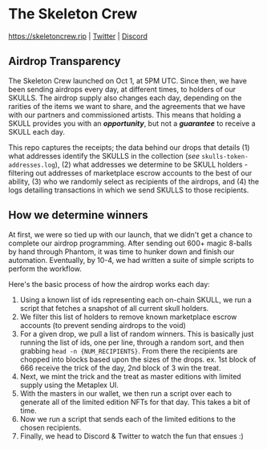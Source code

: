 # The Skeleton Crew
https://skeletoncrew.rip | [Twitter](https://twitter.com/skeletoncrewrip) | [Discord](https://discord.gg/skeletoncrewrip)

## Airdrop Transparency

The Skeleton Crew launched on Oct 1, at 5PM UTC. Since then, we have been sending airdrops every day, at different times, to holders of our SKULLS. The airdrop supply also changes each day, depending on the rarities of the items we want to share, and the agreements that we have with our partners and commissioned artists. This means that holding a SKULL provides you with an ***opportunity***, but not a ***guarantee*** to receive a SKULL each day.

This repo captures the receipts; the data behind our drops that details (1) what addresses identify the SKULLS in the collection (*see* `skulls-token-addresses.log`), (2) what addresses we determine to be SKULL holders - filtering out addresses of marketplace escrow accounts to the best of our ability, (3) who we randomly select as recipients of the airdrops, and (4) the logs detailing transactions in which we send SKULLS to those recipients.

## How we determine winners

At first, we were so tied up with our launch, that we didn't get a chance to complete our airdrop programming. After sending out 600+ magic 8-balls by hand through Phantom, it was time to hunker down and finish our automation. Eventually, by 10-4, we had written a suite of simple scripts to perform the workflow.

Here's the basic process of how the airdrop works each day:

1. Using a known list of ids representing each on-chain SKULL, we run a script that fetches a snapshot of all current skull holders.
2. We filter this list of holders to remove known marketplace escrow accounts (to prevent sending airdrops to the void)
3. For a given drop, we pull a list of random winners. This is basically just running the list of ids, one per line, through a random sort, and then grabbing `head -n {NUM_RECIPIENTS}`. From there the recipients are chopped into blocks based upon the sizes of the drops. ex. 1st block of 666 receive the trick of the day, 2nd block of 3 win the treat.
4. Next, we mint the trick and the treat as master editions with limited supply using the Metaplex UI.
5. With the masters in our wallet, we then run a script over each to generate all of the limited edition NFTs for that day. This takes a bit of time.
7. Now we run a script that sends each of the limited editions to the chosen recipients.
8. Finally, we head to Discord & Twitter to watch the fun that ensues :)